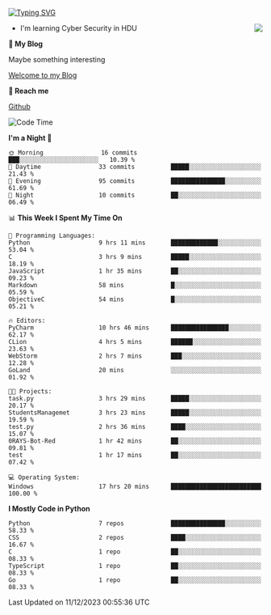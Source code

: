 [![Typing SVG](https://readme-typing-svg.herokuapp.com?font=Fira+Code&pause=1000&random=false&width=450&height=60&lines=Hello+%F0%9F%91%8B%F0%9F%8F%BB;I'm+JBNRZ)](https://git.io/typing-svg)

<a href="#">
  <img align="right" src="https://github-readme-stats.vercel.app/api?username=JBNRZ&show_icons=true&bg_color=15,f2f7fd,E0EAFC" />
</a>

- I'm learning Cyber Security in HDU

 **🌱 My Blog**

Maybe something interesting

[Welcome to my Blog](https://jbnrz.com.cn/)

 **💬 Reach me** 

[Github](https://github.com/JBNRZ)


<!--START_SECTION:waka-->
![Code Time](http://img.shields.io/badge/Code%20Time-161%20hrs%2027%20mins-blue)

**I'm a Night 🦉** 

```text
🌞 Morning                16 commits          ███░░░░░░░░░░░░░░░░░░░░░░   10.39 % 
🌆 Daytime                33 commits          █████░░░░░░░░░░░░░░░░░░░░   21.43 % 
🌃 Evening                95 commits          ███████████████░░░░░░░░░░   61.69 % 
🌙 Night                  10 commits          ██░░░░░░░░░░░░░░░░░░░░░░░   06.49 % 
```


📊 **This Week I Spent My Time On** 

```text
💬 Programming Languages: 
Python                   9 hrs 11 mins       █████████████░░░░░░░░░░░░   53.04 % 
C                        3 hrs 9 mins        █████░░░░░░░░░░░░░░░░░░░░   18.19 % 
JavaScript               1 hr 35 mins        ██░░░░░░░░░░░░░░░░░░░░░░░   09.23 % 
Markdown                 58 mins             █░░░░░░░░░░░░░░░░░░░░░░░░   05.59 % 
ObjectiveC               54 mins             █░░░░░░░░░░░░░░░░░░░░░░░░   05.21 % 

🔥 Editors: 
PyCharm                  10 hrs 46 mins      ████████████████░░░░░░░░░   62.17 % 
CLion                    4 hrs 5 mins        ██████░░░░░░░░░░░░░░░░░░░   23.63 % 
WebStorm                 2 hrs 7 mins        ███░░░░░░░░░░░░░░░░░░░░░░   12.28 % 
GoLand                   20 mins             ░░░░░░░░░░░░░░░░░░░░░░░░░   01.92 % 

🐱‍💻 Projects: 
task.py                  3 hrs 29 mins       █████░░░░░░░░░░░░░░░░░░░░   20.17 % 
StudentsManagemet        3 hrs 23 mins       █████░░░░░░░░░░░░░░░░░░░░   19.59 % 
test.py                  2 hrs 36 mins       ████░░░░░░░░░░░░░░░░░░░░░   15.07 % 
0RAYS-Bot-Red            1 hr 42 mins        ██░░░░░░░░░░░░░░░░░░░░░░░   09.81 % 
test                     1 hr 17 mins        ██░░░░░░░░░░░░░░░░░░░░░░░   07.42 % 

💻 Operating System: 
Windows                  17 hrs 20 mins      █████████████████████████   100.00 % 
```

**I Mostly Code in Python** 

```text
Python                   7 repos             ███████████████░░░░░░░░░░   58.33 % 
CSS                      2 repos             ████░░░░░░░░░░░░░░░░░░░░░   16.67 % 
C                        1 repo              ██░░░░░░░░░░░░░░░░░░░░░░░   08.33 % 
TypeScript               1 repo              ██░░░░░░░░░░░░░░░░░░░░░░░   08.33 % 
Go                       1 repo              ██░░░░░░░░░░░░░░░░░░░░░░░   08.33 % 
```




 Last Updated on 11/12/2023 00:55:36 UTC
<!--END_SECTION:waka-->

